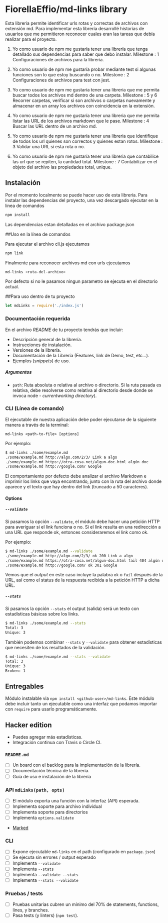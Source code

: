 # FiorellaEffio/md-links library

Esta librería permite identificar urls rotas y correctas de archivos con extensión md.
Para implementar esta librería desarrollé historias de usuarios que me permitieron reconocer cuales eran las tareas
que debía realizar para el proyecto.

1. Yo como usuario de npm me gustaría tener una librería que tenga detallado sus dependencias para saber que debo instalar.
Milestone : 1 Configuraciones de archivos para la librería.

2. Yo como usuario de npm me gustaría probar mediante test si algunas funciones son lo que estoy buscando o no.
Milestone : 2 Configuraciones de archivos para test con jest.

3. Yo como usuario de npm me gustaría tener una libreria que me permita buscar todos los archivos md dentro de una carpeta.
Milestone : 5 y 6 Recorrer carpetas, verificar si son archivos o carpetas nuevamente y almacenar en un array los archivos con coincidencia en la extensión.

4. Yo como usuario de npm me gustaría tener una libreria que me permita listar las URL de los archivos markdown que le pase.
Milestone : 4 Buscar las URL dentro de un archivo md.

5. Yo como usuario de npm me gustaría tener una libreria que identifique de todos los url quienes son correctos y quienes estan rotos.
Milestone : 3 Validar una URL si esta rota o no.

6. Yo como usuario de npm me gustaría tener una libreria que contabilice las url que se repiten, la cantidad total.
Milestone : 7 Contabilizar en el objeto del archivo las propiedades total, unique.

## Instalación

Por el momento localmente se puede hacer uso de esta librería.
Para instalar las dependencias del proyecto, una vez descargado ejecutar en la linea de comandos

```bash
npm install
```

Las dependencias estan detalladas en el archivo package.json

##Uso en la línea de comandos

Para ejecutar el archivo cli.js ejecutamos

```bash
npm link
```

Finalmente para reconocer archivos md con urls ejecutamos

```bash
md-links <ruta-del-archivo>
```

Por defecto si no le pasamos ningun parametro se ejecuta en el directorio actual.

##Para uso dentro de tu proyecto

```js
let mdLinks = require('./index.js')
```

### Documentación requerida

En el archivo _README_ de tu proyecto tendrás que incluir:

- Descripción general de la librería.
- Instrucciones de instalación.
- Versiones de la librería.
- Documentación de la Librería (Features, link de Demo, test, etc...).
- Ejemplos (_snippets_) de uso.

##### Argumentos

- `path`: Ruta absoluta o relativa al archivo o directorio. Si la ruta pasada es relativa, debe resolverse como relativa al directorio desde donde se invoca node - _currentworking directory_).

### CLI (Línea de comando)

El ejecutable de nuestra aplicación debe poder ejecutarse de la siguiente
manera a través de la terminal:

`md-links <path-to-file> [options]`

Por ejemplo:

```sh
$ md-links ./some/example.md
./some/example.md http://algo.com/2/3/ Link a algo
./some/example.md https://otra-cosa.net/algun-doc.html algún doc
./some/example.md http://google.com/ Google
```

El comportamiento por defecto debe analizar el archivo Markdown e imprimir los links que vaya
encontrando, junto con la ruta del archivo donde aparece y el texto
que hay dentro del link (truncado a 50 caracteres).

#### Options

##### `--validate`

Si pasamos la opción `--validate`, el módulo debe hacer una petición HTTP para
averiguar si el link funciona o no. Si el link resulta en una redirección a una
URL que responde ok, entonces consideraremos el link como ok.

Por ejemplo:

```sh
$ md-links ./some/example.md --validate
./some/example.md http://algo.com/2/3/ ok 200 Link a algo
./some/example.md https://otra-cosa.net/algun-doc.html fail 404 algún doc
./some/example.md http://google.com/ ok 301 Google
```

Vemos que el _output_ en este caso incluye la palabra `ok` o `fail` después de
la URL, así como el status de la respuesta recibida a la petición HTTP a dicha
URL.

##### `--stats`

Si pasamos la opción `--stats` el output (salida) será un texto con estadísticas
básicas sobre los links.

```sh
$ md-links ./some/example.md --stats
Total: 3
Unique: 3
```

También podemos combinar `--stats` y `--validate` para obtener estadísticas que
necesiten de los resultados de la validación.

```sh
$ md-links ./some/example.md --stats --validate
Total: 3
Unique: 3
Broken: 1
```

## Entregables

Módulo instalable via `npm install <github-user>/md-links`. Este módulo debe
incluir tanto un ejecutable como una interfaz que podamos importar con `require`
para usarlo programáticamente.

## Hacker edition

- Puedes agregar más estadísticas.
- Integración continua con Travis o Circle CI.

### `README.md`

- [ ] Un board con el backlog para la implementación de la librería.
- [ ] Documentación técnica de la librería.
- [ ] Guía de uso e instalación de la librería

### API `mdLinks(path, opts)`

- [ ] El módulo exporta una función con la interfaz (API) esperada.
- [ ] Implementa soporte para archivo individual
- [ ] Implementa soporte para directorios
- [ ] Implementa `options.validate`
- [Marked](https://github.com/markedjs/marked/blob/master/docs/USING_PRO.md)
### CLI

- [ ] Expone ejecutable `md-links` en el path (configurado en `package.json`)
- [ ] Se ejecuta sin errores / output esperado
- [ ] Implementa `--validate`
- [ ] Implementa `--stats`
- [ ] Implementa `--validate --stats`
- [ ] Implementa `--stats --validate`

### Pruebas / tests

- [ ] Pruebas unitarias cubren un mínimo del 70% de statements, functions,
      lines, y branches.
- [ ] Pasa tests (y linters) (`npm test`).
